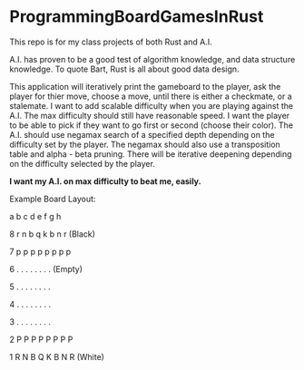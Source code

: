 # ProgrammingBoardGamesInRust
This repo is for my class projects of both Rust and A.I.

A.I. has proven to be a good test of algorithm knowledge, and data structure knowledge. To quote Bart, Rust is all about good data design.

This application will iteratively print the gameboard to the player, ask the player for thier move, choose a move, until there is either a checkmate, or a stalemate. I want to add scalable difficulty when you are playing against the A.I. The max difficulty should still have reasonable speed. I want the player to be able to pick if they want to go first or second (choose their color). The A.I. should use negamax search of a specified depth depending on the difficulty set by the player. The negamax should also use a transposition table and alpha - beta pruning. There will be iterative deepening depending on the difficulty selected by the player.

**I want my A.I. on max difficulty to beat me, easily.**

Example Board Layout:
   
   a b c d e f g h

8 r n b q k b n r   (Black)

7 p p p p p p p p

6 .  .  .  .  .  .  .  .   (Empty)

5 .  .  .  .  .  .  .  .

4 .  .  .  .  .  .  .  .

3 .  .  .  .  .  .  .  .

2 P P P P P P P P

1 R N B Q K B N R   (White)
